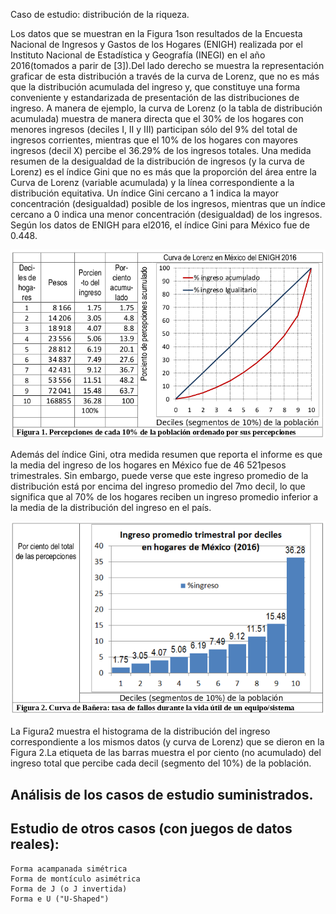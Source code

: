 Caso de estudio: distribución de la riqueza.

Los  datos  que  se  muestran  en  la  Figura 1son  resultados  de  la  Encuesta  Nacional  de Ingresos   y  Gastos  de   los Hogares  (ENIGH)   realizada  por   el   Instituto  Nacional  de Estadística y Geografía (INEGI) en el año 2016(tomados a parir de [3]).Del lado derecho se  muestra  la  representación  graficar  de  esta  distribución  a  través  de  la  curva  de Lorenz, que  no  es  más  que  la  distribución  acumulada  del  ingreso  y,  que  constituye  una  forma conveniente y estandarizada de presentación de las distribuciones de ingreso. A manera de ejemplo,  la  curva  de  Lorenz  (o  la  tabla  de  distribución  acumulada)  muestra de  manera directa que el 30% de los hogares con menores ingresos (deciles I, II y III) participan sólo del  9%  del  total  de  ingresos  corrientes,  mientras  que  el  10%  de  los  hogares  con  mayores ingresos  (decil  X)  percibe  el  36.29%  de  los  ingresos  totales.  Una  medida  resumen  de  la desigualdad de la distribución de ingresos (y la curva de Lorenz) es el índice Gini que no es más  que  la  proporción  del  área  entre  la  Curva  de  Lorenz  (variable  acumulada)  y  la  línea correspondiente  a  la  distribución  equitativa.  Un  índice  Gini  cercano  a  1  indica  la  mayor concentración  (desigualdad)  posible  de  los  ingresos,  mientras  que  un  índice  cercano  a  0 indica una menor concentración (desigualdad) de  los ingresos. Según los datos de ENIGH para el2016, el índice Gini para México fue de 0.448.

![Figura 1](/img/caso1/figura1.png)

Además del índice Gini, otra medida resumen que reporta  el informe es que la  media del ingreso de los hogares en México fue de 46 521pesos trimestrales. Sin embargo, puede verse que este ingreso promedio de la distribución está por encima del ingreso promedio del 7mo decil, lo que significa que al 70% de los hogares reciben un ingreso promedio inferior a la media de la distribución del ingreso en el país.

![Figura 2](/img/caso1/figura2.png)

La  Figura2  muestra  el  histograma  de  la  distribución  del  ingreso  correspondiente  a  los mismos  datos  (y  curva  de Lorenz) que  se  dieron en  la  Figura 2.La  etiqueta  de  las  barras  muestra el por ciento (no acumulado) del ingreso total que percibe cada decil (segmento del 10%) de la población.

## Análisis de los casos de  estudio suministrados.

## Estudio de otros casos (con juegos de datos reales):

    Forma acampanada simétrica
    Forma de montículo asimétrica
    Forma de J (o J invertida)
    Forma e U ("U-Shaped")

